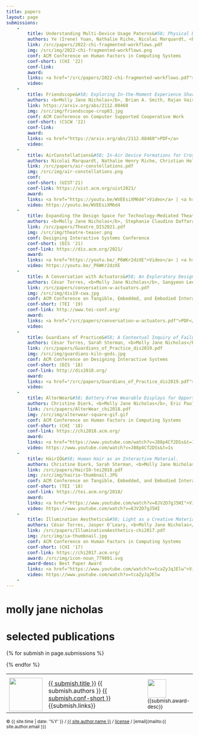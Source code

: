 ```yaml
---
title: papers
layout: page
submissions:
    -
        title: Understanding Multi-Device Usage Paterns&#58; Physical Device Configurations and Fragmented Workflows
        authors: Ye (Irene) Yuan, Nathalie Riche, Nicolai Marquardt, <b>Molly Jane Nicholas</b>, Teddy Seyed, Hugo Romat, Bongshin Lee, Michel Pahud, Jonathan Goldstein, Rojin Vishkaie, Christian Holz, Ken Hinckley
        link: /src/papers/2022-chi-fragmented-workflows.pdf
        img: /src/img/2022-chi-fragmented-workflows.png
        conf: ACM Conference on Human Factors in Computing Systems
        conf-short: (CHI '22)
        conf-link:
        award:
        links: <a href="/src/papers/2022-chi-fragmented-workflows.pdf">PDF</a>
        video:
    -
        title: Friendscope&#58; Exploring In-the-Moment Experience Sharing on Camera Glasses via a Shared Camera
        authors: <b>Molly Jane Nicholas</b>, Brian A. Smith, Rajan Vaish
        link: https://arxiv.org/abs/2112.08460
        img: /src/img/friendscope-crop03.jpg
        conf: ACM Conference on Computer Supported Cooperative Work
        conf-short: (CSCW '22)
        conf-link: 
        award:
        links: <a href="https://arxiv.org/abs/2112.08460">PDF</a>
        video:
    -
        title: AirConstellations&#58; In-Air Device Formations for Cross-Device Interaction via Multiple Spatially-Aware Armatures
        authors: Nicolai Marquardt, Nathalie Henry Riche, Christian Holz, Hugo Romat, Michel Pahud, Frederik Brudy, David Ledo, Chunjong Park, <b>Molly Jane Nicholas</b>, Teddy Seyed, Eyal Ofek, Bongshin Lee, William A. S. Buxton, Ken Hinckley.
        link: /src/papers/air-constellations.pdf
        img: /src/img/air-constellations.png
        conf:
        conf-short: (UIST'21)
        conf-link: https://uist.acm.org/uist2021/
        award:
        links: <a href="https://youtu.be/WVEEsiXM6d4">Video</a> | <a href="/src/papers/air-constellations.pdf">PDF</a>
        video: https://youtu.be/WVEEsiXM6d4
    -
        title: Expanding the Design Space for Technology-Mediated Theatre Experiences
        authors: <b>Molly Jane Nicholas</b>, Stephanie Claudino Daffara, Eric Paulos.
        link: /src/papers/Theatre_DIS2021.pdf
        img: /src/img/theatre-teaser.png
        conf: Designing Interactive Systems Conference
        conf-short: (DIS '21)
        conf-link: https://dis.acm.org/2021/
        award:
        links: <a href="https://youtu.be/_P6WKr2dzXE">Video</a> | <a href="/src/papers/Theatre_DIS2021.pdf">PDF</a>
        video: https://youtu.be/_P6WKr2dzXE
    -
        title: A Conversation with Actuators&#58; An Exploratory Design Environment for Hybrid Materials
        authors: César Torres, <b>Molly Jane Nicholas</b>, Sangyeon Lee, Eric Paulos.
        link: /src/papers/conversation-w-actuators.pdf
        img: /src/img/dis19-cwa.jpg
        conf: ACM Conference on Tangible, Embedded, and Embodied Interaction
        conf-short: (TEI '19)
        conf-link: http://www.tei-conf.org/
        award:
        links: <a href="/src/papers/conversation-w-actuators.pdf">PDF</a>
        video:
    -
        title: Guardians of Practice&#58; A Contextual Inquiry of Failure-Mitigation Strategies within Creative Practices
        authors: César Torres, Sarah Sterman, <b>Molly Jane Nicholas</b>, Richard Lin, Eric Pai, Eric Paulos.
        link: /src/papers/Guardians_of_Practice_dis2019.pdf
        img: /src/img/guardians-kiln-gods.jpg
        conf: ACM Conference on Designing Interactive Systems
        conf-short: (DIS '18)
        conf-link: http://dis2018.org/
        award:
        links: <a href="/src/papers/Guardians_of_Practice_dis2019.pdf">PDF</a>
        video: 
    -
        title: AlterWear&#58; Battery-Free Wearable Displays for Opportunistic Interactions.
        authors: Christine Dierk, <b>Molly Jane Nicholas</b>, Eric Paulos.
        link: /src/papers/AlterWear_chi2018.pdf
        img: /src/img/alterwear-square-gif.gif
        conf: ACM Conference on Human Factors in Computing Systems
        conf-short: (CHI '18)
        conf-link: https://chi2018.acm.org/
        award:
        links: <a href="https://www.youtube.com/watch?v=J88p4Cf2DSs&t=1s">Video</a> | <a href="/src/papers/AlterWear_chi2018.pdf">PDF</a> 
        video: https://www.youtube.com/watch?v=J88p4Cf2DSs&t=1s
    -
        title: HäirIÖ&#58; Human Hair as an Interactive Material.
        authors: Christine Dierk, Sarah Sterman, <b>Molly Jane Nicholas</b>, Eric Paulos.
        link: /src/papers/HairIO-tei2018.pdf
        img: /src/img/hairio-thumbnail.JPG
        conf: ACM Conference on Tangible, Embedded, and Embodied Interaction
        conf-short: (TEI '18)
        conf-link: https://tei.acm.org/2018/
        award: 
        links: <a href="https://www.youtube.com/watch?v=8JV2D7gJ5HI">Video</a> | <a href="/src/papers/HairIO-tei2018.pdf">PDF</a> | <a href="https://www.instructables.com/id/HairIO-Hair-As-Interactive-Material/">Instructable</a> | <a href="https://blog.hackster.io/hair-turned-into-an-interactive-medium-with-hairio-3c27cbcd4c23">Hackster article</a> | <a href="https://hackaday.com/2018/03/29/hairio-an-interactive-extension-of-the-self/">Hackaday article</a> | <a href="https://blog.arduino.cc/2018/03/20/these-interactive-hair-extensions-can-communicate-over-bluetooth/?utm_content=buffer0fd5e&utm_medium=social&utm_source=twitter.com&utm_campaign=buffer">Arduino article</a>
        video: https://www.youtube.com/watch?v=8JV2D7gJ5HI
    -
        title: Illumination Aesthetics&#58; Light as a Creative Material within Computational Design.
        authors: César Torres, Jasper O’Leary, <b>Molly Jane Nicholas</b>, Eric Paulos.
        link: /src/papers/IlluminationAesthetics-chi2017.pdf
        img: /src/img/ia-thumbnail.jpg
        conf: ACM Conference on Human Factors in Computing Systems
        conf-short: (CHI '17)
        conf-link: https://chi2017.acm.org/
        award: /src/img/icon-noun_779891.svg
        award-desc: Best Paper Award
        links: <a href="https://www.youtube.com/watch?v=tcaZyJqJElw">Video</a> | <a href="/src/papers/IlluminationAesthetics-chi2017.pdf">PDF</a>
        video: https://www.youtube.com/watch?v=tcaZyJqJElw
    -
---
```


# molly jane nicholas

# selected publications

<table class='submissions' style="width:100%; border-spacing:1em;">
<tr class="submish">
    <th width="10%"></th>
    <th width="80%"></th>
    <th width="10%"></th>
</tr> <!-- end column def-->

{% for submish in page.submissions %}
<tr class="submish">
    <td> <a href="{{submish.video}}"><img src="{{ submish.img }}" style="width:90px"/></a></td>
    <td><a href="{{ submish.link }}">{{ submish.title }}</a> {{ submish.authors }} <a href="{{ submish.conf-link }}">{{ submish.conf-short }}</a><br>{{submish.links}}</td>
    <td> <img src="{{ submish.award }}" style="width:50px"/> <small> {{submish.award-desc}}</small></td>
</tr><!--end submish <td><a href="{{ submish.link }}">{{ submish.outcome }} </a></td>-->
{% endfor %}
</table> <!--end submission-->


[tei18cp]:http://www.hybrid-ecologies.org/uploads/project/paper/23/p148-dierk.pdf
[tei18-site]:https://tei.acm.org/2018/
[tei18-video]:https://www.youtube.com/watch?v=8JV2D7gJ5HI
[hairio-instructable]:https://www.instructables.com/id/HairIO-Hair-As-Interactive-Material/
[hairio-proj]:https://molecule.github.io/project/hairio/



[chi17cp]:/src/papers/IlluminationAesthetics-chi2017.pdf

<small> &copy; {{ site.time | date: '%Y' }} / [{{ site.author.name }}](/) / [license](/mit-license) / [email](mailto:{{ site.author.email }})</small>

